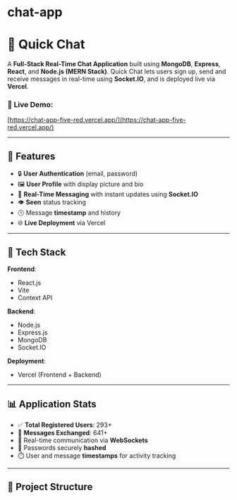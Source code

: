 # chat-app
# 💬 Quick Chat

A **Full-Stack Real-Time Chat Application** built using **MongoDB**, **Express**, **React**, and **Node.js (MERN Stack)**. Quick Chat lets users sign up, send and receive messages in real-time using **Socket.IO**, and is deployed live via **Vercel**.

### 🔗 Live Demo:
[https://chat-app-five-red.vercel.app/](https://chat-app-five-red.vercel.app/)

---

## 🚀 Features

- 🔒 **User Authentication** (email, password)
- 🖼️ **User Profile** with display picture and bio
- 💬 **Real-Time Messaging** with instant updates using **Socket.IO**
- 👁️ **Seen** status tracking
- 🕓 Message **timestamp** and history
- 🌐 **Live Deployment** via Vercel

---

## 🧩 Tech Stack

**Frontend**:
- React.js
- Vite
- Context API

**Backend**:
- Node.js
- Express.js
- MongoDB
- Socket.IO

**Deployment**:
- Vercel (Frontend + Backend)

---

## 📊 Application Stats

- ✅ **Total Registered Users**: 293+
- 💬 **Messages Exchanged**: 641+
- 📡 Real-time communication via **WebSockets**
- 🔐 Passwords securely **hashed**
- ⏱️ User and message **timestamps** for activity tracking

---

## 📂 Project Structure

